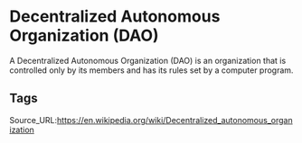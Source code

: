 # Decentralized Autonomous Organization (DAO)
A Decentralized Autonomous Organization (DAO) is an organization that is controlled only by its members and has its rules set by a computer program.
## Tags
Source_URL:https://en.wikipedia.org/wiki/Decentralized_autonomous_organization

